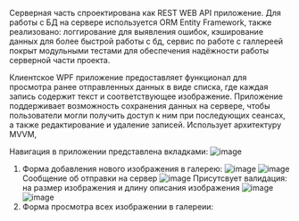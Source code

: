 Серверная часть спроектирована как REST WEB API приложение. Для работы с БД на сервере используется ORM Entity Framework, также реализовано: логгирование для выявления ошибок, кэширование данных для более быстрой работы с бд, сервис по работе с галлереeй покрыт модульными тестами для обеспечения надёжности работы серверной части проекта. 

Клиентское WPF приложение предоставляет функционал для просмотра ранее отправленных данных в виде списка, где каждая запись содержит текст и соответствующее изображение. Приложение поддерживает возможность сохранения данных на сервере, чтобы пользователи могли получить доступ к ним при последующих сеансах, а также редактирование и удаление записей. Использует архитектуру MVVM, 


Навигация в приложении представлена вкладками: 
![image](https://github.com/ProgressiveKid/GalleryApp/assets/71317131/7edaa127-fbbf-4329-80ae-0c803cd4985d)
1) Форма добавления нового изображения в галерею:
![image](https://github.com/ProgressiveKid/GalleryApp/assets/71317131/1f87d0eb-88fc-4506-b7f8-95b98ed1f843)
![image](https://github.com/ProgressiveKid/GalleryApp/assets/71317131/fea1923b-0c11-481b-89f0-eb31fcc83639)
Сообщение об отправки на сервер
![image](https://github.com/ProgressiveKid/GalleryApp/assets/71317131/85e9baf6-407f-4efe-aa74-5718f89f4dd6)
Присутсвует валидация: на размер изображения и длину описания изображения
![image](https://github.com/ProgressiveKid/GalleryApp/assets/71317131/1a488387-7fe1-42d1-bb19-a402188bdf49)
![image](https://github.com/ProgressiveKid/GalleryApp/assets/71317131/41fe36ba-d3ac-4c3c-aea9-f436ca454345)
2) Форма просмотра всех изображении в галереии:

